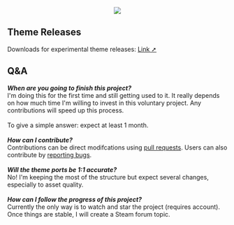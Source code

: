 <p align="center"><img src="https://raw.githubusercontent.com/TheRealDannyyy/Phase-Shift-Theme-Ports/master/.github/ASSETS/git_logo.png"></p>

## Theme Releases
Downloads for experimental theme releases: <a href="https://github.com/TheRealDannyyy/Phase-Shift-Theme-Ports/releases">Link ➚</a>

## Q&A
<i><b>When are you going to finish this project?</b></i><br>
I'm doing this for the first time and still getting used to it. It really depends on how much time I'm willing to invest in this voluntary project. Any contributions will speed up this process. <br><br> To give a simple answer: expect at least 1 month.
<br><br><i><b>How can I contribute?</b></i><br>
Contributions can be direct modifcations using <a href="https://github.com/TheRealDannyyy/Phase-Shift-Theme-Ports/pulls">pull requests</a>. Users can also contribute by <a href="https://github.com/TheRealDannyyy/Phase-Shift-Theme-Ports/issues">reporting bugs</a>.
<br><br><i><b>Will the theme ports be 1:1 accurate?</b></i><br>
No! I'm keeping the most of the structure but expect several changes, especially to asset quality.
<br><br><i><b>How can I follow the progress of this project?</b></i><br>
Currently the only way is to watch and star the project (requires account). <br>Once things are stable, I will create a Steam forum topic.
